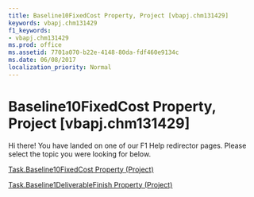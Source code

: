 ```yaml
---
title: Baseline10FixedCost Property, Project [vbapj.chm131429]
keywords: vbapj.chm131429
f1_keywords:
- vbapj.chm131429
ms.prod: office
ms.assetid: 7701a070-b22e-4148-80da-fdf460e9134c
ms.date: 06/08/2017
localization_priority: Normal
---
```



# Baseline10FixedCost Property, Project [vbapj.chm131429]

Hi there! You have landed on one of our F1 Help redirector pages. Please select the topic you were looking for below.

[Task.Baseline10FixedCost Property (Project)](http://msdn.microsoft.com/library/73c19f54-8fd4-59ee-66aa-447a5abb17ba%28Office.15%29.aspx)

[Task.Baseline1DeliverableFinish Property (Project)](http://msdn.microsoft.com/library/d46dfbc8-ac5b-6fef-6112-ba80a3a08a3f%28Office.15%29.aspx)


